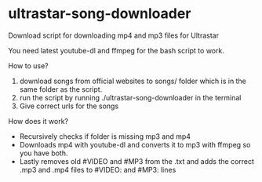 # ultrastar-song-downloader
Download script for downloading mp4 and mp3 files for Ultrastar

You need latest youtube-dl and ffmpeg for the bash script to work.

How to use?
1. download songs from official websites to songs/ folder which is in the same folder as the script.
2. run the script by running ./ultrastar-song-downloader in the terminal
3. Give correct urls for the songs




How does it work?
- Recursively checks if folder is missing mp3 and mp4
- Downloads mp4 with youtube-dl and converts it to mp3 with ffmpeg so you have both.
- Lastly removes old #VIDEO and #MP3 from the .txt and adds the correct .mp3 and .mp4 files to #VIDEO: and #MP3: lines
